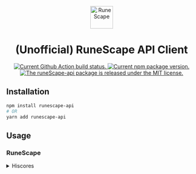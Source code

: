 <p align="center">
  <img alt="RuneScape" src="https://www.runescape.com/img/responsive/common/logos/runescape@2x.png" height="60" />
</p>
<h1 align="center">
  (Unofficial) RuneScape API Client
</h1>

<p align="center">
<a href="https://github.com/pqt/runescape-api/actions?workflow=status">
    <img src="https://github.com/pqt/runescape-api/workflows/status/badge.svg" alt="Current Github Action build status." />
  </a>
  <a href="https://www.npmjs.org/package/runescape-api">
    <img src="https://img.shields.io/npm/v/runescape-api.svg" alt="Current npm package version." />
  </a>
  <a href="https://github.com/pqt/runescape-api/blob/master/LICENSE">
    <img src="https://img.shields.io/badge/license-MIT-blue.svg" alt="The runeScape-api package is released under the MIT license." />
  </a>
</p>

## Installation

```bash
npm install runescape-api
# OR
yarn add runescape-api
```

## Usage

### RuneScape

<details>
  <summary>Hiscores</summary>

```js
import { getPlayer } from "runescape-api"

getPlayer("Paqt")
```

</details>

